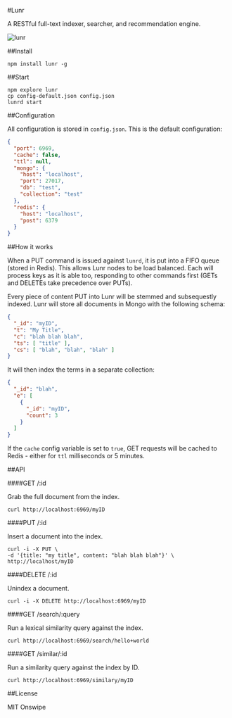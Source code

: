 #Lunr

A RESTful full-text indexer, searcher, and recommendation engine.

![lunr](http://www.panoramas.dk/moon/hasselblad.jpg)

##Install

    npm install lunr -g

##Start

    npm explore lunr
    cp config-default.json config.json
    lunrd start

##Configuration

All configuration is stored in `config.json`. This is the default configuration:

````json
{
  "port": 6969,
  "cache": false,
  "ttl": null,
  "mongo": {
    "host": "localhost",
    "port": 27017,
    "db": "test",
    "collection": "test"
  },
  "redis": {
    "host": "localhost",
    "post": 6379
  }
}
````

##How it works

When a PUT command is issued against `lunrd`, it is put into a FIFO queue (stored in Redis).
This allows Lunr nodes to be load balanced. Each will process keys as it is able too,
responding to other commands first (GETs and DELETEs take precedence over PUTs).

Every piece of content PUT into Lunr will be stemmed and subsequestly indexed.
Lunr will store all documents in Mongo with the following schema:

````json
{
  "_id": "myID",
  "t": "My Title",
  "c": "blah blah blah",
  "ts": [ "title" ],
  "cs": [ "blah", "blah", "blah" ]
}
````

It will then index the terms in a separate collection:

````json
{
  "_id": "blah",
  "e": [
    {
      "_id": "myID",
      "count": 3
    }
  ]
}
````

If the `cache` config variable is set to `true`, GET requests will be cached to Redis -
either for `ttl` milliseconds or 5 minutes.

##API

####GET /:id

Grab the full document from the index.

    curl http://localhost:6969/myID

####PUT /:id

Insert a document into the index.

    curl -i -X PUT \
    -d '{title: "my title", content: "blah blah blah"}' \
    http://localhost/myID


####DELETE /:id

Unindex a document.

    curl -i -X DELETE http://localhost:6969/myID


####GET /search/:query

Run a lexical similarity query against the index.

    curl http://localhost:6969/search/hello+world

####GET /similar/:id

Run a similarity query against the index by ID.

    curl http://localhost:6969/similary/myID

##License

MIT Onswipe
